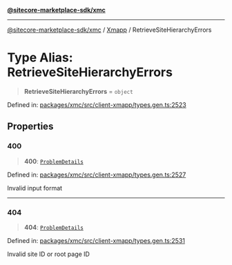 [**@sitecore-marketplace-sdk/xmc**](../../../../README.md)

***

[@sitecore-marketplace-sdk/xmc](../../../../README.md) / [Xmapp](../README.md) / RetrieveSiteHierarchyErrors

# Type Alias: RetrieveSiteHierarchyErrors

> **RetrieveSiteHierarchyErrors** = `object`

Defined in: [packages/xmc/src/client-xmapp/types.gen.ts:2523](https://github.com/Sitecore/marketplace-sdk/blob/main/packages/xmc/src/client-xmapp/types.gen.ts#L2523)

## Properties

### 400

> **400**: [`ProblemDetails`](ProblemDetails.md)

Defined in: [packages/xmc/src/client-xmapp/types.gen.ts:2527](https://github.com/Sitecore/marketplace-sdk/blob/main/packages/xmc/src/client-xmapp/types.gen.ts#L2527)

Invalid input format

***

### 404

> **404**: [`ProblemDetails`](ProblemDetails.md)

Defined in: [packages/xmc/src/client-xmapp/types.gen.ts:2531](https://github.com/Sitecore/marketplace-sdk/blob/main/packages/xmc/src/client-xmapp/types.gen.ts#L2531)

Invalid site ID or root page ID
